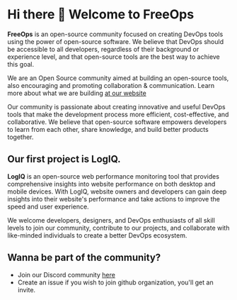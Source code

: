  # Hi there 👋 Welcome to FreeOps

**FreeOps** is an open-source community focused on creating DevOps tools using the power of open-source software. We believe that DevOps should be accessible to all developers, regardless of their background or experience level, and that open-source tools are the best way to achieve this goal.

We are an Open Source community aimed at building an open-source tools, also encouraging and promoting collaboration & communication.
Learn more about what we are building [at our website](https://devlogiq.netlify.app)

Our community is passionate about creating innovative and useful DevOps tools that make the development process more efficient, cost-effective, and collaborative. We believe that open-source software empowers developers to learn from each other, share knowledge, and build better products together.

## Our first project is LogIQ.

**LogIQ** is an open-source web performance monitoring tool that provides comprehensive insights into website performance on both desktop and mobile devices. With LogIQ, website owners and developers can gain deep insights into their website's performance and take actions to improve the speed and user experience.

We welcome developers, designers, and DevOps enthusiasts of all skill levels to join our community, contribute to our projects, and collaborate with like-minded individuals to create a better DevOps ecosystem.

## Wanna be part of the community?
  - Join our Discord community [here](https://discord.gg/WXKmB2sbz5)
  - Create an issue if you wish to join github organization, you'll get an invite.
